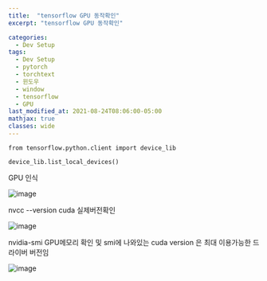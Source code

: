 ```yaml
---
title:  "tensorflow GPU 동작확인"
excerpt: "tensorflow GPU 동작확인"

categories:
  - Dev Setup
tags:
  - Dev Setup
  - pytorch
  - torchtext
  - 윈도우
  - window
  - tensorflow
  - GPU
last_modified_at: 2021-08-24T08:06:00-05:00
mathjax: true
classes: wide
---
```

```
from tensorflow.python.client import device_lib

device_lib.list_local_devices()
```
GPU 인식

![image](https://user-images.githubusercontent.com/60643542/130589519-5fcb1ff1-ad05-436a-9ac7-c03328c90902.png)


nvcc --version   cuda 실제버전확인

![image](https://user-images.githubusercontent.com/60643542/130589601-e16dd2be-cca4-4dd0-8f46-f447722db52a.png)

nvidia-smi  GPU메모리 확인 및 smi에 나와있는 cuda version 은 최대 이용가능한 드라이버 버전임 

![image](https://user-images.githubusercontent.com/60643542/130589653-af2e59b3-7b9a-4668-abd1-50a1c21820e1.png)
